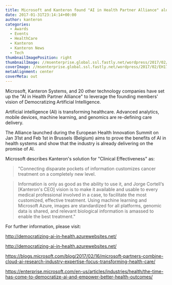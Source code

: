 ```yaml
---
title: Microsoft and Kanteron found "AI in Health Partner Alliance" along with 20 other tech companies
date: 2017-01-31T23:14:14+00:00
author: kanteron
categories:
  - Awards
  - Events
  - HealthCare
  - Kanteron
  - Kanteron News
  - Tech
thumbnailImagePosition: right
thumbnailImage: //msenterprise.global.ssl.fastly.net/wordpress/2017/02/EH17_0002_2.jpg
coverImage: //msenterprise.global.ssl.fastly.net/wordpress/2017/02/EH17_0002_2.jpg
metaAlignment: center
coverMeta: out
---
```


Microsoft, Kanteron Systems, and 20 other technology companies have set up the "AI in Health Partner Alliance" to leverage the founding members' vision of Democratizing Artificial Intelligence.

<!--more-->

Artificial intelligence (AI) is transforming healthcare. Advanced analytics, mobile devices, machine learning, and genomics are re-defining care delivery.

The Alliance launched during the European Health Innovation Summit on Jan 31st and Feb 1st in Brussels (Belgium) aims to prove the benefits of AI in health systems and show that the industry is already delivering on the promise of AI.

Microsoft describes Kanteron's solution for "Clinical Effectiveness" as:

> "Connecting disparate pockets of information customizes cancer treatment on a completely new level.
  
> Information is only as good as the ability to use it, and Jorge Cortell‘s [Kanteron's CEO] vision is to make it available and usable to every medical professional involved in a case, to facilitate the most customized, effective treatment. Using machine learning and Microsoft Azure, images are standardized for all platforms, genomic data is shared, and relevant biological information is amassed to enable the best treatment."

For further information, please visit:

http://democratizing-ai-in-health.azurewebsites.net/
  
http://democratizing-ai-in-health.azurewebsites.net/

<https://blogs.microsoft.com/blog/2017/02/16/microsoft-partners-combine-cloud-ai-research-industry-expertise-focus-transforming-health-care/>

<https://enterprise.microsoft.com/en-us/articles/industries/health/the-time-has-come-to-democratize-ai-and-empower-better-health-outcomes/>